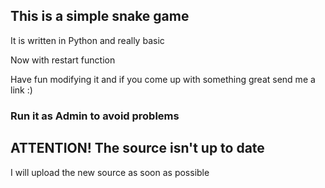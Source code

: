 <h2>This is a simple snake game</h2>
It is written in Python and really basic
<p>
Now with restart function
<p>
Have fun modifying it and if you come up with something great send me a link :)
<h3>Run it as Admin to avoid problems</h3>
<h2>ATTENTION! The source isn't up to date</h2>
I will upload the new source as soon as possible
